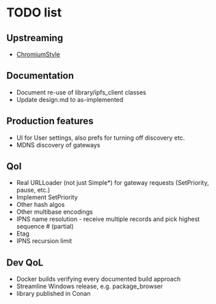 # TODO list

## Upstreaming
  - [ChromiumStyle](https://chromium.googlesource.com/chromium/src/+/main/styleguide/c++/c++.md)
## Documentation
  - Document re-use of library/ipfs_client classes
  - Update design.md to as-implemented
## Production features
  - UI for User settings, also prefs for turning off discovery etc.
  - MDNS discovery of gateways
## QoI
  - Real URLLoader (not just Simple*) for gateway requests (SetPriority, pause, etc.)
  - Implement SetPriority
  - Other hash algos
  - Other multibase encodings
  - IPNS name resolution - receive multiple records and pick highest sequence # (partial)
  - Etag
  - IPNS recursion limit
## Dev QoL
  - Docker builds verifying every documented build approach
  - Streamline Windows release, e.g. package_browser 
  - library published in Conan
